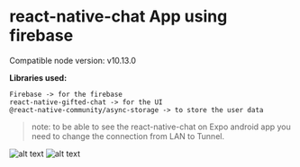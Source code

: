 # react-native-chat App using firebase

Compatible node version:  v10.13.0

**Libraries used:**
```
Firebase -> for the firebase
react-native-gifted-chat -> for the UI
@react-native-community/async-storage -> to store the user data

```


> note: to be able to see the react-native-chat on Expo android app you need to change the connection from LAN to Tunnel.


![alt text](https://github.com/FaezehYazdani/react-native-chat/tree/main/assets/screenshot1.JPEG?raw=true)
![alt text](https://github.com/FaezehYazdani/react-native-chat/tree/main/assets/screenshot2.jpg?raw=true)




